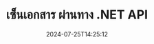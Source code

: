 ---
############################# Static ############################
layout: "landing"
date: 2024-07-25T14:25:12
draft: false

lang: th
product: "Signature"
product_tag: "signature"
platform: "Net"
platform_tag: "net"

############################# Drop-down ############################
supported_platforms:
  items:
    # supported_platforms loop
    - title: ".NET"
      tag: "net"
    # supported_platforms loop
    - title: "Java"
      tag: "java"
    # supported_platforms loop
    - title: "Node.js"
      tag: "nodejs-java"

############################# Head ############################
head_title: "C# .NET Digital Signatures API - GroupDocs.Signature"
head_description: "ผสานรวมการประมวลผลลายเซ็นดิจิทัลในแอป .NET ของคุณโดยใช้ GroupDocs.Signature รักษาความปลอดภัยไฟล์ของคุณด้วยลายเซ็นอย่างรวดเร็วและมีประสิทธิภาพ"

############################# Header ############################
title: "เซ็นเอกสาร ผ่านทาง .NET API"
description: "ลงนามในเอกสารดิจิทัลและรูปภาพบนแพลตฟอร์มใดก็ได้โดยใช้ API ที่ยืดหยุ่นและโซลูชันตามแอปสำหรับโปรแกรมเมอร์และผู้ใช้ปลายทาง"
words:
  for: "สำหรับ"

actions:
  main: "ดาวน์โหลด NuGet ฟรี"
  main_link: "https://www.nuget.org/packages/GroupDocs.Signature"
  alt: "การออกใบอนุญาต"
  alt_link: "https://purchase.groupdocs.com/pricing/signature/net/"
  title: "พร้อมที่จะเริ่มต้นหรือยัง?"
  description: "ลองใช้คุณสมบัติ GroupDocs.Signature ฟรีหรือขอใบอนุญาต"

release:
  title: "เวอร์ชัน {0} เปิดตัวแล้ว"
  notes: "ดูว่ามีอะไรใหม่"
  downloads: "ดาวน์โหลด"

code:
  title: "ลงนามไฟล์ PDF ใน C #"
  more: "ตัวอย่างเพิ่มเติม"
  more_link: "https://github.com/groupdocs-signature/GroupDocs.Signature-for-.NET/"
  install: "dotnet add package GroupDocs.Signature"
  content: |
    ```csharp {style=abap}   
    // เลือกเอกสาร PDF
    using (Signature signature = new Signature("sample.pdf"))
    {
        // ระบุข้อความ
        var options = new TextSignOptions("John Smith")
        {
            // กำหนดสี
            ForeColor = Color.Red
        };
        // ลงนามในเอกสารและบันทึกลงไฟล์
        signature.Sign("signed.pdf", options);
    }
    ```

############################# Overview ############################
overview:
  enable: true
  title: "GroupDocs.Signature ภาพรวม"
  description: "API สำหรับดำเนินการลงนามเอกสารและการดำเนินการที่เกี่ยวข้องในแอปพลิเคชัน .NET"
  features:
    # feature loop
    - title: "การเพิ่มลายเซ็นให้กับเอกสารทางธุรกิจใน C#"
      content: "การลงนามเอกสาร: ด้วย GroupDocs.Signature สำหรับ .NET คุณสามารถเพิ่มลายเซ็นหลายประเภท เช่น ข้อความ รูปภาพ บาร์โค้ด และใบรับรองดิจิทัล ลงในเอกสาร PDF และ Office API นี้ช่วยให้คุณสามารถลงนามในเอกสารของคุณด้วยข้อมูลได้เกือบทุกประเภท รวมถึงข้อมูลเมตาที่ซ่อนอยู่"

    # feature loop
    - title: "กำลังประมวลผลเอกสารที่ลงนาม"
      content: "การประมวลผลเพิ่มเติม: คุณสามารถดำเนินการที่มีประสิทธิภาพกับเอกสารที่ลงนามได้โดยใช้ GroupDocs.Signature ซึ่งรวมถึงการค้นหาลายเซ็นที่มีอยู่ในเอกสารทางธุรกิจและการตรวจสอบโดยใช้เกณฑ์เฉพาะ นอกจากนี้ คุณยังสามารถดึงข้อมูลเอกสารและดูตัวอย่างหน้าผ่าน .NET API นี้"

    # feature loop
    - title: "การปรับแต่งผลลัพธ์"
      content: "GroupDocs.Signature สำหรับ .NET มีตัวเลือกการปรับแต่งที่หลากหลาย คุณสามารถวางตำแหน่งลายเซ็นได้อย่างแม่นยำทุกที่บนหน้าเอกสาร และปรับลักษณะที่ปรากฏโดยใช้การตั้งค่าที่หลากหลาย นอกจากนี้ API นี้ยังรองรับการบันทึกเอกสารที่ประมวลผลแล้วในรูปแบบที่รองรับที่หลากหลาย"

############################# Platforms ############################
platforms:
  enable: true
  title: "ความเป็นอิสระของแพลตฟอร์ม"
  description: "GroupDocs.Signature สำหรับ. NET รองรับระบบปฏิบัติการเฟรมเวิร์กและผู้จัดการแพ็คเกจต่อไปนี้"
  items:
    # platform loop
    - title: "Amazon"
      image: "amazon"
    # platform loop
    - title: "Docker"
      image: "docker"
    # platform loop
    - title: "Azure"
      image: "azure"
    # platform loop
    - title: "VS Code"
      image: "vs_code"
    # platform loop
    - title: "ReSharper"
      image: "resharper"
    # platform loop
    - title: "macOS"
      image: "finder"
    # platform loop
    - title: "Linux"
      image: "linux"
    # platform loop
    - title: "NuGet"
      image: "nuget"

############################# File formats ############################
formats:
  enable: true
  title: "รูปแบบไฟล์ที่รองรับ"
  description: |
    GroupDocs.Signature สำหรับ .NET รองรับการดำเนินการกับ [รูปแบบไฟล์](https://docs.groupdocs.com/signature/net/supported-document-formats/) ต่อไปนี้
  groups:
    # group loop
    - color: "green"
      content: |
        ### รูปแบบของ Microsoft Office
        * **Word:**  DOCX, DOC, DOCM, DOT, DOTX, DOTM, RTF
        * **Excel:** XLSX, XLS, XLSM, XLSB, XLTM, XLT, XLTM, XLTX, XLAM, SXC, SpreadsheetML
        * **PowerPoint:** PPT, PPTX, PPS, PPSX, PPSM, POT, POTM, POTX, PPTM
    # group loop
    - color: "blue"
      content: |
        ### รูปภาพและรูปแบบอื่นๆ
        * **แบบพกพา:** PDF
        * **รูปภาพ:** JPG, BMP, PNG, TIFF, GIF, DICOM, WEBP
        * **รูปแบบสำนักงานอื่นๆ:** ODT, OTT, OTS, ODS, ODP, OTP, ODG
      # group loop
    - color: "red"
      content: |
        ### รูปแบบอื่นๆ
        * **เว็บ:** HTML, MHTML
        * **หอจดหมายเหตุ:** ZIP, TAR, 7Z
        * **ใบรับรอง:** PFX

############################# Features ############################
features:
  enable: true
  title: "คุณสมบัติ GroupDocs.Signature"
  description: "การลงนาม PDF เอกสาร Office และรูปภาพอย่างรวดเร็วและแม่นยำ"

  items:
    # feature loop
    - icon: "sign"
      title: "การลงนามเอกสาร"
      content: "เพิ่มลายเซ็นที่รองรับหนึ่งหรือหลายประเภทอย่างถูกต้องในตำแหน่งที่ระบุในเอกสารทางธุรกิจ"

    # feature loop
    - icon: "custom"
      title: "ปรับแต่งลายเซ็น"
      content: "ใช้คุณสมบัติต่างๆ เช่น สี แบบอักษร เส้นขอบ การหมุน ฯลฯ เพื่อกำหนดค่าลักษณะที่ปรากฏของลายเซ็น"

    # feature loop
    - icon: "password"
      title: "การป้องกันรหัสผ่านเอกสาร"
      content: "รักษาความปลอดภัยเอกสารบางประเภทโดยการตั้งรหัสผ่านหลังจากลงนาม"

    # feature loop
    - icon: "protect"
      title: "การป้องกันจากการเปลี่ยนแปลง"
      content: "ป้องกันการเปลี่ยนแปลงเอกสารทางธุรกิจที่สำคัญหลังจากต่อท้ายลายเซ็นด้วยใบรับรองดิจิทัล"

    # feature loop
    - icon: "convert"
      title: "แปลงไฟล์ที่ลงนามเป็นรูปแบบอื่น"
      content: "แปลงไฟล์ที่ลงนามเป็นรูปแบบที่ต้องการ เช่น การบันทึกเอกสาร Word เป็น PDF"

    # feature loop
    - icon: "preview"
      title: "แยกตัวอย่างหน้า"
      content: "แยกหน้าออกจากเอกสารที่ลงนามเป็นภาพแต่ละภาพเพื่อการประมวลผลในอนาคต"

    # feature loop
    - icon: "search"
      title: "ค้นหาลายเซ็นในเอกสาร"
      content: "รับข้อมูลเกี่ยวกับลายเซ็นที่เพิ่มไว้ก่อนหน้านี้ในเอกสารเฉพาะ"

    # feature loop
    - icon: "validate"
      title: "ตรวจสอบเอกสารที่ลงนาม"
      content: "ตรวจสอบการลงนามเอกสารที่เหมาะสมโดยใช้คุณสมบัติการตรวจสอบ"

    # feature loop
    - icon: "update"
      title: "อัปเดตหรือลบลายเซ็น"
      content: "เปลี่ยนตำแหน่งลายเซ็นเฉพาะบนหน้า แก้ไขข้อความ หรือลบลายเซ็นได้อย่างง่ายดายโดยไม่มีปัญหาใดๆ"

############################# Code samples ############################
code_samples:
  enable: true
  title: "ตัวอย่างโค้ด"
  description: "กรณีการใช้งานบางอย่างของ GroupDocs.Signature ทั่วไปสำหรับการดำเนินการ .NET"
  items:
    # code sample loop
    - title: "เพิ่มรหัส QR ลงใน PDF"
      content: |
        การเพิ่ม [QR-codes](https://docs.groupdocs.com/signature/net/esign-document-with-qr-code-signature/) ลงในหน้าเฉพาะของเอกสาร PDF สามารถปรับปรุงกระบวนการทางธุรกิจได้ ด้านล่างนี้คือตัวอย่างวิธีเพิ่มโค้ด QR โดยใช้ GroupDocs.Signature
        {{< landing/code title="วิธีใส่รหัส QR เป็น PDF">}}
        ```csharp {style=abap}
        // โหลดเอกสารเพื่อลงนาม
        using (Signature signature = new Signature("file_to_sign.pdf"))
        {
            // สร้างตัวเลือกโค้ด QR พร้อมข้อความที่กำหนดไว้ล่วงหน้า
            QrCodeSignOptions options = new QrCodeSignOptions("The document is approved by John Smith")
            {
                // กำหนดค่าประเภทและตำแหน่งการเข้ารหัสโค้ด QR บนเพจ
                EncodeType = QrCodeTypes.QR,
                Left = 100,
                Top = 100
            };
            // ลงนามในเอกสารและบันทึกเป็นไฟล์ผลลัพธ์
            signature.Sign("file_with_QR.pdf", options);
        }
        ```
        {{< /landing/code >}}
    # code sample loop
    - title: "การปกป้องเอกสาร DOCX โดยใช้ใบรับรองดิจิทัล"
      content: |
        คุณสามารถ[ปกป้องเอกสาร](https://docs.groupdocs.com/signature/net/esign-document-with-digital-signature/) ได้โดยใช้ลายเซ็นส่วนตัวหรือลายเซ็นขององค์กรที่จัดเก็บเป็นใบรับรองดิจิทัล เอกสารที่ได้รับการคุ้มครองดังกล่าวไม่สามารถแก้ไขได้โดยไม่ทำให้ลายเซ็นเป็นโมฆะ
        {{< landing/code title="ต่อไปนี้คือวิธีการตรวจสอบความสมบูรณ์ของเอกสาร">}}
        ```csharp {style=abap}   
        // โหลดเอกสารที่จะเซ็นชื่อแบบดิจิทัล
        using (Signature signature = new Signature("file_to_sign.docx"))
        {
            // ระบุตัวเลือกการเซ็นชื่อดิจิทัลและระบุเส้นทางไปยังไฟล์ใบรับรอง
            DigitalSignOptions options = new DigitalSignOptions("certificate.pfx")
            {
                // ตั้งรหัสผ่านใบรับรอง
                Password = "1234567890"
            };
            // ลงนามในเอกสารและบันทึกลงในเส้นทางที่ต้องการ
            signature.Sign("digitally_signed.docx", options);
        }
        ```
        {{< /landing/code >}}

---